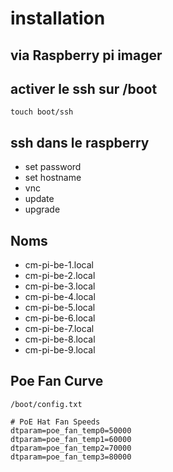 # installation

## via Raspberry pi imager

## activer le ssh sur /boot

```
touch boot/ssh
```

## ssh dans le raspberry 
* set password
* set hostname
* vnc 
* update 
* upgrade


## Noms
* cm-pi-be-1.local
* cm-pi-be-2.local
* cm-pi-be-3.local
* cm-pi-be-4.local
* cm-pi-be-5.local
* cm-pi-be-6.local
* cm-pi-be-7.local
* cm-pi-be-8.local
* cm-pi-be-9.local

## Poe Fan Curve

`/boot/config.txt`

```
# PoE Hat Fan Speeds
dtparam=poe_fan_temp0=50000
dtparam=poe_fan_temp1=60000
dtparam=poe_fan_temp2=70000
dtparam=poe_fan_temp3=80000
```

